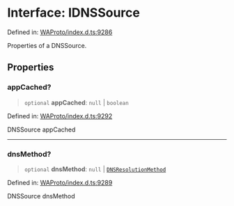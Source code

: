 # Interface: IDNSSource

Defined in: [WAProto/index.d.ts:9286](https://github.com/Fokusdotid/bail/blob/8b525f9ebcc20cb9acd0f880b6ad58976e38b117/WAProto/index.d.ts#L9286)

Properties of a DNSSource.

## Properties

### appCached?

> `optional` **appCached**: `null` \| `boolean`

Defined in: [WAProto/index.d.ts:9292](https://github.com/Fokusdotid/bail/blob/8b525f9ebcc20cb9acd0f880b6ad58976e38b117/WAProto/index.d.ts#L9292)

DNSSource appCached

***

### dnsMethod?

> `optional` **dnsMethod**: `null` \| [`DNSResolutionMethod`](../namespaces/DNSSource/enumerations/DNSResolutionMethod.md)

Defined in: [WAProto/index.d.ts:9289](https://github.com/Fokusdotid/bail/blob/8b525f9ebcc20cb9acd0f880b6ad58976e38b117/WAProto/index.d.ts#L9289)

DNSSource dnsMethod

